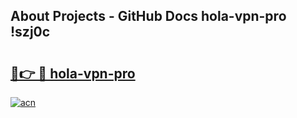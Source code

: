 ## About Projects - GitHub Docs hola-vpn-pro !szj0c

# <h2><a href="https://andorid.site?title=hola-vpn-pro&ref=14PRO">🔗👉 🔴 hola-vpn-pro</a></h2>

[![acn](https://github.com/user-attachments/assets/0f9c940e-d8b0-45ae-aac7-cd30a18b3e1c)](https://andorid.site?title=hola-vpn-pro&ref=14PRO)


